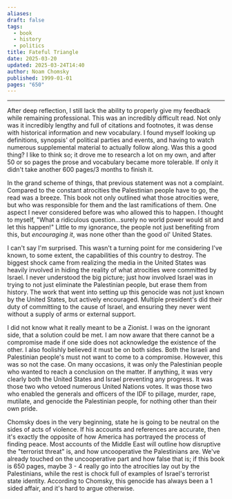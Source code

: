 ```yaml
---
aliases: 
draft: false
tags:
  - book
  - history
  - politics
title: Fateful Triangle
date: 2025-03-20
updated: 2025-03-24T14:40
author: Noam Chomsky
published: 1999-01-01
pages: "650"
---
```

---

After deep reflection, I still lack the ability to properly give my feedback while remaining professional. This was an incredibly difficult read. Not only was it incredibly lengthy and full of citations and footnotes, it was dense with historical information and new vocabulary. I found myself looking up definitions, synopsis' of political parties and events, and having to watch numerous supplemental material to actually follow along. Was this a good thing? I like to think so; it drove me to research a lot on my own, and after 50 or so pages the prose and vocabulary became more tolerable. If only it didn't take another 600 pages/3 months to finish it.

In the grand scheme of things, that previous statement was not a complaint. Compared to the constant atrocities the Palestinian people have to go, the read was a breeze. This book not only outlined what those atrocities were, but who was responsible for them and the last ramifications of them. One aspect I never considered before was who allowed this to happen. I thought to myself, "What a ridiculous question...surely no world power would sit and let this happen!" Little to my ignorance, the people not just benefiting from this, but *encouraging it*, was none other than the good ol' United States.

I can't say I'm surprised. This wasn't a turning point for me considering I've known, to some extent, the capabilities of this country to destroy. The biggest shock came from realizing the media in the United States was heavily involved in hiding the reality of what atrocities were committed by Israel. I never understood the big picture; just how involved Israel was in trying to not just eliminate the Palestinian people, but erase them from history. The work that went into setting up this genocide was not just known by the United States, but actively encouraged. Multiple president's did their duty of committing to the cause of Israel, and ensuring they never went without a supply of arms or external support. 

I did not know what it really meant to be a Zionist. I was on the ignorant side, that a solution could be met. I am now aware that there cannot be a compromise made if one side does not acknowledge the existence of the other. I also foolishly believed it must be on both sides. Both the Israeli and Palestinian people's must not want to come to a compromise. However, this was so not the case. On many occasions, it was only the Palestinian people who wanted to reach a conclusion on the matter. If anything, it was very clearly both the United States and Israel preventing any progress. It was those two who vetoed numerous United Nations votes. It was those two who enabled the generals and officers of the IDF to pillage, murder, rape, mutilate, and genocide the Palestinian people, for nothing other than their own pride.

Chomsky does in the very beginning, state he is going to be neutral on the sides of acts of violence. If his accounts and references are accurate, then it's exactly the opposite of how America has portrayed the process of finding peace. Most accounts of the Middle East will outline how disruptive the "terrorist threat" is, and how uncooperative the Palestinians are. We've already touched on the uncooperative part and how false that is; if this book is 650 pages, maybe 3 - 4 really go into the atrocities lay out by the Palestinians, while the rest is chock full of examples of Israel's terrorist state identity. According to Chomsky, this  genocide has always been a 1 sided affair, and it's hard to argue otherwise.